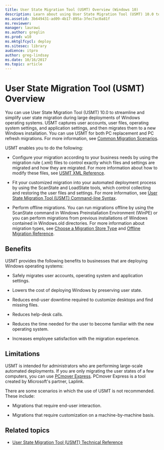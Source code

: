 ```yaml
---
title: User State Migration Tool (USMT) Overview (Windows 10)
description: Learn about using User State Migration Tool (USMT) 10.0 to streamline and simplify user state migration during large deployments of Windows operating systems.
ms.assetid: 3b649431-ad09-4b17-895a-3fec7ac0a81f
ms.reviewer: 
manager: laurawi
ms.author: greglin
ms.prod: w10
ms.mktglfcycl: deploy
ms.sitesec: library
audience: itpro
author: greg-lindsay
ms.date: 10/16/2017
ms.topic: article
---
```


# User State Migration Tool (USMT) Overview
You can use User State Migration Tool (USMT) 10.0 to streamline and simplify user state migration during large deployments of Windows operating systems. USMT captures user accounts, user files, operating system settings, and application settings, and then migrates them to a new Windows installation. You can use USMT for both PC replacement and PC refresh migrations. For more information, see [Common Migration Scenarios](usmt-common-migration-scenarios.md).

USMT enables you to do the following:

-   Configure your migration according to your business needs by using the migration rule (.xml) files to control exactly which files and settings are migrated and how they are migrated. For more information about how to modify these files, see [USMT XML Reference](usmt-xml-reference.md).

-   Fit your customized migration into your automated deployment process by using the ScanState and LoadState tools, which control collecting and restoring the user files and settings. For more information, see [User State Migration Tool (USMT) Command-line Syntax](usmt-command-line-syntax.md).

-   Perform offline migrations. You can run migrations offline by using the ScanState command in Windows Preinstallation Environment (WinPE) or you can perform migrations from previous installations of Windows contained in Windows.old directories. For more information about migration types, see [Choose a Migration Store Type](usmt-choose-migration-store-type.md) and [Offline Migration Reference](offline-migration-reference.md).

## Benefits
USMT provides the following benefits to businesses that are deploying Windows operating systems:

-   Safely migrates user accounts, operating system and application settings.

-   Lowers the cost of deploying Windows by preserving user state.

-   Reduces end-user downtime required to customize desktops and find missing files.

-   Reduces help-desk calls.

-   Reduces the time needed for the user to become familiar with the new operating system.

-   Increases employee satisfaction with the migration experience.

## Limitations
USMT is intended for administrators who are performing large-scale automated deployments. If you are only migrating the user states of a few computers, you can use [PCmover Express](https://go.microsoft.com/fwlink/?linkid=620915). PCmover Express is a tool created by Microsoft's partner, Laplink.

There are some scenarios in which the use of USMT is not recommended. These include:

-   Migrations that require end-user interaction.

-   Migrations that require customization on a machine-by-machine basis.

## Related topics
- [User State Migration Tool (USMT) Technical Reference](usmt-technical-reference.md)
